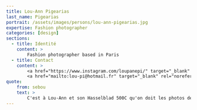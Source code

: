 ```yaml
---
title: Lou-Ann Pigearias
last_name: Pigearias
portrait: /assets/images/persons/lou-ann-pigearias.jpg
expertise: Fashion photographer
categories: [design]
sections:
  - title: Identité
    content: >
        Fashion photographer based in Paris
  - title: Contact
    content: >
        <a href="https://www.instagram.com/loupanepi/" target="_blank" rel="noreferrer">Instagram</a> –
        <a href="mailto:lou-pi@hotmail.fr" target="_blank" rel="noreferrer">Mail</a>
quote:
    from: sebou
    text: >
        C'est à Lou-Ann et son Hasselblad 500C qu'on doit les photos de l'équipe qui sont d'une sublime qualité. C'est une photographe talentueuse et très sympathique avec qui c'est un plaisir de collaborer !
---
```

